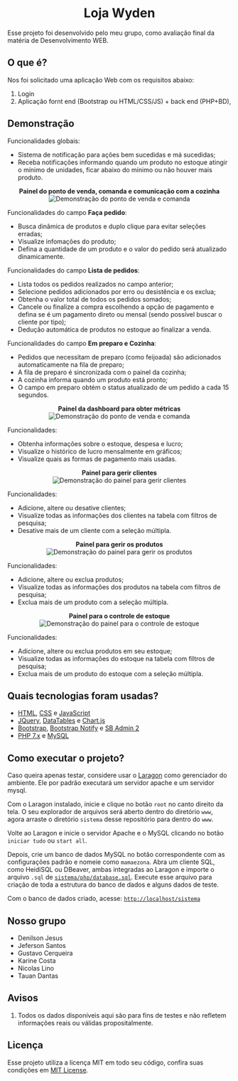 <h1 align="center">Loja Wyden</h1>

Esse projeto foi desenvolvido pelo meu grupo, como avaliação final da matéria de Desenvolvimento WEB.

## O que é?

Nos foi solicitado uma aplicação Web com os requisitos abaixo:

1. Login
2. Aplicação fornt end (Bootstrap ou HTML/CSS/JS) + back end (PHP+BD),


## Demonstração

Funcionalidades globais:
- Sistema de notificação para ações bem sucedidas e má sucedidas;
- Receba notificações informando quando um produto no estoque atingir o mínimo de unidades, ficar abaixo do mínimo ou não houver mais produto.

<p align="center">
  <strong>Painel do ponto de venda, comanda e comunicação com a cozinha</strong> <br />
  <img src="./demo/venda.gif" alt="Demonstração do ponto de venda e comanda" />
</p>

Funcionalidades do campo **Faça pedido**:
- Busca dinâmica de produtos e duplo clique para evitar seleções erradas;
- Visualize infomações do produto;
- Defina a quantidade de um produto e o valor do pedido será atualizado dinamicamente.

Funcionalidades do campo **Lista de pedidos**:
- Lista todos os pedidos realizados no campo anterior;
- Selecione pedidos adicionados por erro ou desistência e os exclua;
- Obtenha o valor total de todos os pedidos somados;
- Cancele ou finalize a compra escolhendo a opção de pagamento e defina se é um pagamento direto ou mensal (sendo possível buscar o cliente por tipo);
- Dedução automática de produtos no estoque ao finalizar a venda.

Funcionalidades do campo **Em preparo e Cozinha**:
- Pedidos que necessitam de preparo (como feijoada) são adicionados automaticamente na fila de preparo;
- A fila de preparo é sincronizada com o painel da cozinha;
- A cozinha informa quando um produto está pronto;
- O campo em preparo obtém o status atualizado de um pedido a cada 15 segundos.

<p align="center">
  <strong>Painel da dashboard para obter métricas</strong> <br />
  <img src="./demo/dash.gif" alt="Demonstração do ponto de venda e comanda" />
</p>

Funcionalidades:
- Obtenha informações sobre o estoque, despesa e lucro;
- Visualize o histórico de lucro mensalmente em gráficos;
- Visualize quais as formas de pagamento mais usadas.

<p align="center">
  <strong>Painel para gerir clientes</strong> <br />
  <img src="./demo/cliente.gif" alt="Demonstração do painel para gerir clientes" />
</p>

Funcionalidades:
- Adicione, altere ou desative clientes;
- Visualize todas as informações dos clientes na tabela com filtros de pesquisa;
- Desative mais de um cliente com a seleção múltipla.

<p align="center">
  <strong>Painel para gerir os produtos</strong> <br />
  <img src="./demo/produto.gif" alt="Demonstração do painel para gerir os produtos" />
</p>

Funcionalidades:
- Adicione, altere ou exclua produtos;
- Visualize todas as informações dos produtos na tabela com filtros de pesquisa;
- Exclua mais de um produto com a seleção múltipla.

<p align="center">
  <strong>Painel para o controle de estoque</strong> <br />
  <img src="./demo/estoque.gif" alt="Demonstração do painel para o controle de estoque" />
</p>

Funcionalidades:
- Adicione, altere ou exclua produtos em seu estoque;
- Visualize todas as informações do estoque na tabela com filtros de pesquisa;
- Exclua mais de um produto do estoque com a seleção múltipla.


## Quais tecnologias foram usadas?

- [HTML](https://developer.mozilla.org/pt-BR/docs/Web/HTML), [CSS](https://developer.mozilla.org/pt-BR/docs/Web/CSS) e [JavaScript](https://developer.mozilla.org/pt-BR/docs/Web/JavaScript)
- [JQuery](https://jquery.com/), [DataTables](https://datatables.net/) e [Chart.js](https://www.chartjs.org/)
- [Bootstrap](https://getbootstrap.com/), [Bootstrap Notify](https://github.com/mouse0270/bootstrap-notify) e [SB Admin 2](https://github.com/StartBootstrap/startbootstrap-sb-admin-2)
- [PHP 7.x](https://www.php.net/) e [MySQL](https://www.mysql.com/)


## Como executar o projeto?

Caso queira apenas testar, considere usar o [Laragon](https://laragon.org/) como gerenciador do ambiente. Ele por padrão executará um servidor apache e um servidor mysql.

Com o Laragon instalado, inicie e clique no botão `root` no canto direito da tela. O seu explorador de arquivos será aberto dentro do diretório `www`, agora arraste o diretório `sistema` desse repositório para dentro do `www`.

Volte ao Laragon e inicie o servidor Apache e o MySQL clicando no botão `iniciar tudo` ou `start all`.

Depois, crie um banco de dados MySQL no botão correspondente com as configurações padrão e nomeie como `mamaezona`. Abra um cliente SQL, como HeidiSQL ou DBeaver, ambas integradas ao Laragon e importe o arquivo `.sql` de [`sistema/php/database.sql`](./sistema/php/database.sql). Execute esse arquivo para criação de toda a estrutura do banco de dados e alguns dados de teste.

Com o banco de dados criado, acesse: [`http://localhost/sistema`](http://localhost/sistema)


## Nosso grupo

- Denilson Jesus
- Jeferson Santos
- Gustavo Cerqueira
- Karine Costa
- Nicolas Lino
- Tauan Dantas


## Avisos

1. Todos os dados disponíveis aqui são para fins de testes e não refletem informações reais ou válidas propositalmente.


## Licença

Esse projeto utiliza a licença MIT em todo seu código, confira suas condições em [MIT License](./LICENSE).
